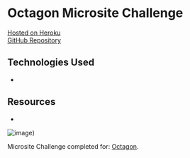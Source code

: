 # Octagon Microsite Challenge

[Hosted on Heroku]()<br>
[GitHub Repository](https://github.com/cwithac/octagon_challenge)

## Technologies Used
-

## Resources

-

![image]())

Microsite Challenge completed for: [Octagon](http://www.octagon.com/).
